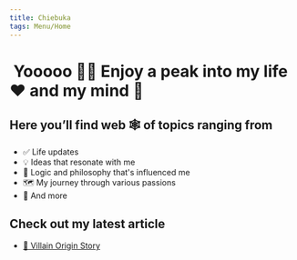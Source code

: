 ```yaml
---
title: Chiebuka
tags: Menu/Home
---
```


#  Yooooo 🤙🏾 Enjoy a peak into my life ❤️ and my mind 🧠
## Here you’ll find web 🕸 of topics ranging from
-   ✅  Life updates
-   💡  Ideas that resonate with me
-   🤔  Logic and philosophy that's influenced me
-   🗺  My journey through various passions
-   👀  And more

## Check out my latest article
- [📝 Villain Origin Story](002%20Showroom/002%20Publish/📝%20Villain%20Origin%20Story.md)











